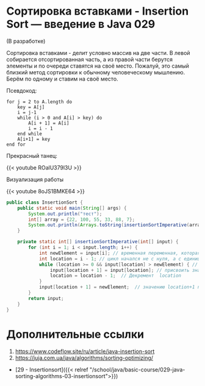 # Сортировка вставками - Insertion Sort — введение в Java 029

(В разработке) 

Сортировка вставками - делит условно массив на две части. В левой собирается отсортированная часть, а из правой части берутся элементы и по очереди ставятся на своё место. Пожалуй, это самый близкий метод сортировки к обычному человеческому мышлению. Берём по одному и ставим на своё место. 

Псевдокод:
```code
for j = 2 to A.length do 
    key = A[j]
    i = j-1
    while (i > 0 and A[i] > key) do 
        A[i + 1] = A[i]
        i = i - 1
    end while
    A[i+1] = key
end for
```

Прекрасный танец:

{{< youtube ROalU379l3U >}}

Визуализация работы

{{< youtube 8oJS1BMKE64 >}}

```java
public class InsertionSort {
    public static void main(String[] args) {
        System.out.println("тест");
        int[] array = {22, 100, 55, 33, 88, 7};
        System.out.println(Arrays.toString(insertionSortImperative(array)));
    }

    private static int[] insertionSortImperative(int[] input) {
        for (int i = 1; i < input.length; i++) {
            int newElement = input[i]; // временная переменная, которая хранит значение
            int location = i - 1; // цикл начался не с нуля, а с единицы - location предыдущий элемент массива
            while (location >= 0 && input[location] > newElement) { // пока значение от location больше значения элемента проверки
                input[location + 1] = input[location]; // присвоить значению на котором был элемент проверки значение предыдущего
                location = location - 1;  // Декремент  location
            }
            input[location + 1] = newElement;  // значению location+1 передаём значение из памяти
        }
        return input;
    }
}
```

# Дополнительные ссылки

1. https://www.codeflow.site/ru/article/java-insertion-sort
2. https://juja.com.ua/java/algorithms/sorting-optimizing/

- [29 - Insertionsort]({{< relref "/school/java/basic-course/029-java-sorting-algorithms-03-insertionsort">}})
